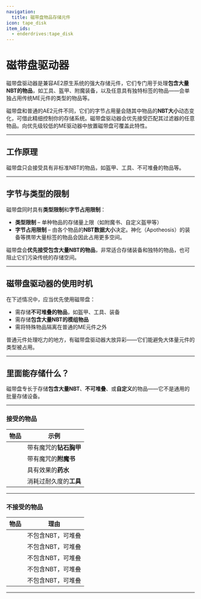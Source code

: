 ```yaml
---
navigation:
  title: 磁带盘物品存储元件
icon: tape_disk
item_ids:
  - enderdrives:tape_disk
---
```


# 磁带盘驱动器

磁带盘驱动器是兼容AE2原生系统的强大存储元件，它们专门用于处理**包含大量NBT的物品**，如工具、盔甲、附魔装备，以及任意具有独特标签的物品——会单独占用传统ME元件的类型的物品等。

磁带盘和普通的AE2元件不同，它们的字节占用量会随其中物品的**NBT大小**动态变化，可借此精细控制你的存储系统。磁带盘驱动器会优先接受匹配其过滤器的任意物品。向优先级较低的ME驱动器中放置磁带盘可覆盖此特性。

<Row gap="10">
  <Column>
    <ItemImage id="enderdrives:tape_disk" />
  </Column>
  <Column>
    <ItemLink id="enderdrives:tape_disk" />
  </Column>
</Row>

---

## 工作原理

磁带盘只会接受具有非标准NBT的物品，如盔甲、工具、不可堆叠的物品等。

---

## 字节与类型的限制

磁带盘同时具有**类型限制**和**字节占用限制**：

- **类型限制** – 单种物品的存储量上限（如附魔书、自定义盔甲等）
- **字节占用限制** – 由各个物品的**NBT数据大小**决定。神化（Apotheosis）的装备等携带大量标签的物品会因此占用更多空间。

磁带盘会**优先接受包含大量NBT的物品**，非常适合存储装备和独特的物品，也可阻止它们污染传统的存储空间。

---


## 磁带盘驱动器的使用时机

在下述情况中，应当优先使用磁带盘：

- 需存储**不可堆叠的物品**，如盔甲、工具、装备
- 需存储**包含大量NBT的模组物品**
- 需将特殊物品隔离在普通的ME元件之外

普通元件处理吃力的地方，有磁带盘驱动器大放异彩——它们能避免大体量元件的类型被占用。

---

## 里面能存储什么？

磁带盘专长于存储**包含大量NBT**、**不可堆叠**、或**自定义**的物品——它不是通用的批量存储设备。

---

### 接受的物品

| 物品                                            | 示例                   |
| ----------------------------------------------- | ---------------------- |
| <ItemImage id="minecraft:diamond_chestplate" /> | 带有魔咒的**钻石胸甲** |
| <ItemImage id="minecraft:enchanted_book" />     | 带有魔咒的**附魔书**   |
| <ItemImage id="minecraft:splash_potion" />      | 具有效果的**药水**     |
| <ItemImage id="minecraft:netherite_pickaxe" />  | 消耗过耐久度的**工具** |

---

### 不接受的物品

| 物品                                     | 理由              |
| ---------------------------------------- | ----------------- |
| <ItemImage id="minecraft:cobblestone" /> | 不包含NBT，可堆叠 |
| <ItemImage id="minecraft:wheat" />       | 不包含NBT，可堆叠 |
| <ItemImage id="minecraft:oak_log" />     | 不包含NBT，可堆叠 |
| <ItemImage id="minecraft:apple" />       | 不包含NBT，可堆叠 |
| <ItemImage id="minecraft:iron_ingot" />  | 不包含NBT，可堆叠 |

---

